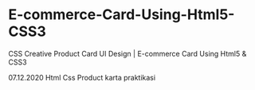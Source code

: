 # E-commerce-Card-Using-Html5-CSS3
CSS Creative Product Card UI Design | E-commerce Card Using Html5 &amp; CSS3

07.12.2020 
Html Css Product karta praktikasi
